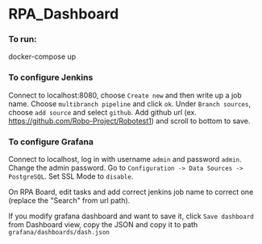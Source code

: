 # RPA_Dashboard

### To run:
docker-compose up

### To configure Jenkins
Connect to localhost:8080, choose `Create new` and then write up a job name. Choose `multibranch pipeline` and click `ok`. Under `Branch sources`, choose `add source` and select `github`. Add github url (ex. https://github.com/Robo-Project/Robotest1) and scroll to bottom to save.

### To configure Grafana
Connect to localhost, log in with username `admin` and password `admin`. Change the admin password.
Go to `Configuration -> Data Sources -> PostgreSQL`. Set SSL Mode to `disable`.

On RPA Board, edit tasks and add correct jenkins job name to correct one (replace the "Search" from url path).

If you modify grafana dashboard and want to save it, click `Save dashboard` from Dashboard view, copy the JSON and copy it to path `grafana/dashboards/dash.json`

